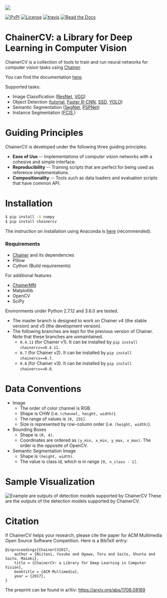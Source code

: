 [![](docs/images/logo.png)](http://chainercv.readthedocs.io/en/stable/)

[![PyPI](https://img.shields.io/pypi/v/chainercv.svg)](https://pypi.python.org/pypi/chainercv)
[![License](https://img.shields.io/github/license/chainer/chainercv.svg)](https://github.com/chainer/chainercv/blob/master/LICENSE)
[![travis](https://travis-ci.org/chainer/chainercv.svg?branch=master)](https://travis-ci.org/chainer/chainercv)
[![Read the Docs](https://media.readthedocs.org/static/projects/badges/passing.svg)](http://chainercv.readthedocs.io/en/latest/?badge=latest)

# ChainerCV: a Library for Deep Learning in Computer Vision

ChainerCV is a collection of tools to train and run neural networks for computer vision tasks using [Chainer](https://github.com/chainer/chainer).

You can find the documentation [here](http://chainercv.readthedocs.io/en/stable/).

Supported tasks:

+ Image Classification ([ResNet](examples/resnet), [VGG](examples/vgg))
+ Object Detection ([tutorial](http://chainercv.readthedocs.io/en/latest/tutorial/detection.html), [Faster R-CNN](examples/faster_rcnn), [SSD](examples/ssd), [YOLO](examples/yolo))
+ Semantic Segmentation ([SegNet](examples/segnet), [PSPNet](examples/pspnet))
+ Instance Segmentation ([FCIS](examples/fcis),)

# Guiding Principles
ChainerCV is developed under the following three guiding principles.

+ **Ease of Use** -- Implementations of computer vision networks with a cohesive and simple interface.
+ **Reproducibility** -- Training scripts that are perfect for being used as reference implementations.
+ **Compositionality** -- Tools such as data loaders and evaluation scripts that have common API.

# Installation

```bash
$ pip install -U numpy
$ pip install chainercv
```

The instruction on installation using Anaconda is [here](http://chainercv.readthedocs.io/en/stable/#install-guide) (recommended).

### Requirements

+ [Chainer](https://github.com/chainer/chainer) and its dependencies
+ Pillow
+ Cython (Build requirements)

For additional features

+ [ChainerMN](https://github.com/chainer/chainermn)
+ Matplotlib
+ OpenCV
+ SciPy

Environments under Python 2.7.12 and 3.6.0 are tested.

+ The master branch is designed to work on Chainer v4 (the stable version) and v5 (the development version).
+ The following branches are kept for the previous version of Chainer. Note that these branches are unmaintained.
    + `0.4.11` (for Chainer v1). It can be installed by `pip install chainercv==0.4.11`.
    + `0.7` (for Chainer v2). It can be installed by `pip install chainercv==0.7`.
    + `0.8` (for Chainer v3). It can be installed by `pip install chainercv==0.8`.

# Data Conventions

+ Image
  + The order of color channel is RGB.
  + Shape is CHW (i.e. `(channel, height, width)`).
  + The range of values is `[0, 255]`.
  + Size is represented by row-column order (i.e. `(height, width)`).
+ Bounding Boxes
  + Shape is `(R, 4)`.
  + Coordinates are ordered as `(y_min, x_min, y_max, x_max)`. The order is the opposite of OpenCV.
+ Semantic Segmentation Image
  + Shape is `(height, width)`.
  + The value is class id, which is in range `[0, n_class - 1]`.

# Sample Visualization

![Example are outputs of detection models supported by ChainerCV](https://user-images.githubusercontent.com/3014172/40634581-bb01f52a-6330-11e8-8502-ba3dacd81dc8.png)
These are the outputs of the detection models supported by ChainerCV.


# Citation

If ChainerCV helps your research, please cite the paper for ACM Multimedia Open Source Software Competition.
Here is a BibTeX entry:

```
@inproceedings{ChainerCV2017,
    author = {Niitani, Yusuke and Ogawa, Toru and Saito, Shunta and Saito, Masaki},
    title = {ChainerCV: a Library for Deep Learning in Computer Vision},
    booktitle = {ACM Multimedia},
    year = {2017},
}
```

The preprint can be found in arXiv: https://arxiv.org/abs/1708.08169
